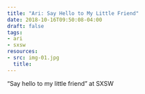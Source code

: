 ```yaml
---
title: "Ari: Say Hello to My Little Friend"
date: 2018-10-16T09:50:08-04:00
draft: false
tags:
- ari
- sxsw
resources:
- src: img-01.jpg
  title:
---
```


“Say hello to my little friend” at SXSW
